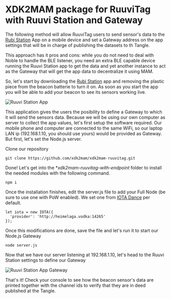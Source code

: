 # XDK2MAM package for RuuviTag with Ruuvi Station and Gateway

The following method will allow RuuviTag users to send sensor's data to the [Rubi Station](https://play.google.com/store/apps/details?id=com.ruuvi.station&hl=en) App on a mobile device and set a Gateway address on the app settings that will be in charge of publishing the datasets to th Tangle.

This approach has it pros and cons: while you do not need to deal with Noble to handle the BLE listener, you need an extra BLE capable device running the Ruuvi Station app to get the data and yet another instance to act as the Gateway that will get the app data to decentralize it using MAM.

So, let's start by downloading the [Rubi Station](https://play.google.com/store/apps/details?id=com.ruuvi.station&hl=en) app and removing the plastic piece from the beacon batterie to turn it on.
As soon as you start the app you will be able to add your beacon to see its sensors working live.

![Ruuvi Station App](https://xdk2mam.io/assets/images/ruuvitag_1.png)

This application gives the users the posibility to define a Gateway to which it will send the sensors data. Because we will be using our own computer as server to collect the app values, let's first setup the software required. 
Our mobile phone and computer are connected to the same WiFi, so our laptop LAN ip (192.168.1.10, you should use yours) would be provided as Gateway. But first, let's set the Node.js server.

Clone our repository

```
git clone https://github.com/xdk2mam/xdk2mam-ruuvitag.git
```

Done! Let's get into the **xdk2mam-ruuvitag-with-endpoint* folder to install the needed modules with the following command. 

```
npm i
```

Once the installation finishes, edit the server.js file to add your Full Node (be sure to use one with PoW enabled). We set one from [IOTA Dance](https://iota.dance) per default.

```
let iota = new IOTA({
  'provider': 'http://heimelaga.vodka:14265'
});
```
Once this modifications are done, save the file and let's run it to start our Node.js Gateway

```
node server.js
```
Now that we have our server listening at 192.168.1.10, let's head to the Ruuvi Station settings to define our Gateway 

![Ruuvi Station App Gateway](https://xdk2mam.io/assets/images/ruuvitag_2.png)

That's it! Check your console to see how the beacon sensor's data are printed together with the channel ids to verify that they are in deed published at the Tangle.



